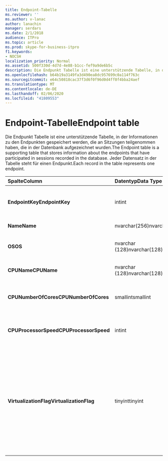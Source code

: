 ```yaml
---
title: Endpoint-Tabelle
ms.reviewer: ''
ms.author: v-lanac
author: lanachin
manager: serdars
ms.date: 2/1/2018
audience: ITPro
ms.topic: article
ms.prod: skype-for-business-itpro
f1.keywords:
- NOCSH
localization_priority: Normal
ms.assetid: 500f330d-4d7d-4e88-b1cc-fef9a9de6b5c
description: Die Endpunkt Tabelle ist eine unterstützende Tabelle, in der Informationen zu den Endpunkten gespeichert werden, die an Sitzungen teilgenommen haben, die in der Datenbank aufgezeichnet wurden. Jeder Datensatz in der Tabelle steht für einen Endpunkt.
ms.openlocfilehash: b64b19a3149fa3d490ea8dc957699c0a114f763c
ms.sourcegitcommit: e64c50818cac37f3d6f0f96d0d4ff0f4bba24aef
ms.translationtype: MT
ms.contentlocale: de-DE
ms.lasthandoff: 02/06/2020
ms.locfileid: "41809553"
---
```

# <a name="endpoint-table"></a><span data-ttu-id="1abf6-104">Endpoint-Tabelle</span><span class="sxs-lookup"><span data-stu-id="1abf6-104">Endpoint table</span></span>
 
<span data-ttu-id="1abf6-105">Die Endpunkt Tabelle ist eine unterstützende Tabelle, in der Informationen zu den Endpunkten gespeichert werden, die an Sitzungen teilgenommen haben, die in der Datenbank aufgezeichnet wurden.</span><span class="sxs-lookup"><span data-stu-id="1abf6-105">The Endpoint table is a supporting table that stores information about the endpoints that have participated in sessions recorded in the database.</span></span> <span data-ttu-id="1abf6-106">Jeder Datensatz in der Tabelle steht für einen Endpunkt.</span><span class="sxs-lookup"><span data-stu-id="1abf6-106">Each record in the table represents one endpoint.</span></span>
  
|<span data-ttu-id="1abf6-107">**Spalte**</span><span class="sxs-lookup"><span data-stu-id="1abf6-107">**Column**</span></span>|<span data-ttu-id="1abf6-108">**Datentyp**</span><span class="sxs-lookup"><span data-stu-id="1abf6-108">**Data Type**</span></span>|<span data-ttu-id="1abf6-109">**Schlüssel/Index**</span><span class="sxs-lookup"><span data-stu-id="1abf6-109">**Key/Index**</span></span>|<span data-ttu-id="1abf6-110">**Details**</span><span class="sxs-lookup"><span data-stu-id="1abf6-110">**Details**</span></span>|
|:-----|:-----|:-----|:-----|
|<span data-ttu-id="1abf6-111">**EndpointKey**</span><span class="sxs-lookup"><span data-stu-id="1abf6-111">**EndpointKey**</span></span> <br/> |<span data-ttu-id="1abf6-112">int</span><span class="sxs-lookup"><span data-stu-id="1abf6-112">int</span></span>  <br/> |<span data-ttu-id="1abf6-113">Primary</span><span class="sxs-lookup"><span data-stu-id="1abf6-113">Primary</span></span>  <br/> |<span data-ttu-id="1abf6-114">Eindeutige Zahl, die diesen Endpunkt kennzeichnet.</span><span class="sxs-lookup"><span data-stu-id="1abf6-114">Unique number identifying this endpoint.</span></span>  <br/> |
|<span data-ttu-id="1abf6-115">**Name**</span><span class="sxs-lookup"><span data-stu-id="1abf6-115">**Name**</span></span> <br/> |<span data-ttu-id="1abf6-116">nvarchar(256)</span><span class="sxs-lookup"><span data-stu-id="1abf6-116">nvarchar(256)</span></span>  <br/> |<span data-ttu-id="1abf6-117">Eindeutigen</span><span class="sxs-lookup"><span data-stu-id="1abf6-117">Unique</span></span>  <br/> |<span data-ttu-id="1abf6-118">Endpunktname</span><span class="sxs-lookup"><span data-stu-id="1abf6-118">Endpoint name.</span></span>  <br/> |
|<span data-ttu-id="1abf6-119">**OS**</span><span class="sxs-lookup"><span data-stu-id="1abf6-119">**OS**</span></span> <br/> |<span data-ttu-id="1abf6-120">nvarchar (128)</span><span class="sxs-lookup"><span data-stu-id="1abf6-120">nvarchar(128)</span></span>  <br/> | <br/> |<span data-ttu-id="1abf6-121">Betriebssystem (OS) des Endpunkts.</span><span class="sxs-lookup"><span data-stu-id="1abf6-121">Operating system (OS) of the endpoint.</span></span>  <br/> |
|<span data-ttu-id="1abf6-122">**CPUName**</span><span class="sxs-lookup"><span data-stu-id="1abf6-122">**CPUName**</span></span> <br/> |<span data-ttu-id="1abf6-123">nvarchar (128)</span><span class="sxs-lookup"><span data-stu-id="1abf6-123">nvarchar(128)</span></span>  <br/> ||<span data-ttu-id="1abf6-124">Der CPU-Name des Endpunkts.</span><span class="sxs-lookup"><span data-stu-id="1abf6-124">CPU name of the endpoint.</span></span>  <br/> |
|<span data-ttu-id="1abf6-125">**CPUNumberOfCores**</span><span class="sxs-lookup"><span data-stu-id="1abf6-125">**CPUNumberOfCores**</span></span> <br/> |<span data-ttu-id="1abf6-126">smallint</span><span class="sxs-lookup"><span data-stu-id="1abf6-126">smallint</span></span>  <br/> ||<span data-ttu-id="1abf6-127">Die Anzahl von CPU-Kernen des Endpunkts.</span><span class="sxs-lookup"><span data-stu-id="1abf6-127">Number of CPU cores of the endpoint.</span></span>  <br/> |
|<span data-ttu-id="1abf6-128">**CPUProcessorSpeed**</span><span class="sxs-lookup"><span data-stu-id="1abf6-128">**CPUProcessorSpeed**</span></span> <br/> |<span data-ttu-id="1abf6-129">int</span><span class="sxs-lookup"><span data-stu-id="1abf6-129">int</span></span>  <br/> ||<span data-ttu-id="1abf6-130">CPU-Prozessorgeschwindigkeit des Endpunkts.</span><span class="sxs-lookup"><span data-stu-id="1abf6-130">CPU processor speed of the endpoint.</span></span>  <br/> |
|<span data-ttu-id="1abf6-131">**VirtualizationFlag**</span><span class="sxs-lookup"><span data-stu-id="1abf6-131">**VirtualizationFlag**</span></span> <br/> |<span data-ttu-id="1abf6-132">tinyint</span><span class="sxs-lookup"><span data-stu-id="1abf6-132">tinyint</span></span>  <br/> || <span data-ttu-id="1abf6-133">Bit-Flag, das angibt, ob das System in einer virtualisierten Umgebung ausgeführt wird:</span><span class="sxs-lookup"><span data-stu-id="1abf6-133">Bit flag that indicates if the system is running in a virtualized environment:</span></span> <br/>  <span data-ttu-id="1abf6-134">0x0000-None</span><span class="sxs-lookup"><span data-stu-id="1abf6-134">0x0000 - None</span></span> <br/>  <span data-ttu-id="1abf6-135">0x0001-HyperV</span><span class="sxs-lookup"><span data-stu-id="1abf6-135">0x0001 - HyperV</span></span> <br/>  <span data-ttu-id="1abf6-136">0x0002-VMware</span><span class="sxs-lookup"><span data-stu-id="1abf6-136">0x0002 - VMWare</span></span> <br/>  <span data-ttu-id="1abf6-137">0x0004 – virtueller PC</span><span class="sxs-lookup"><span data-stu-id="1abf6-137">0x0004 - Virtual PC</span></span> <br/>  <span data-ttu-id="1abf6-138">0x0008-xen-PC</span><span class="sxs-lookup"><span data-stu-id="1abf6-138">0x0008 - Xen PC</span></span> <br/> |
   

